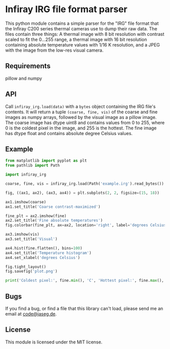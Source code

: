 # Infiray IRG file format parser

This python module contains a simple parser for the "IRG" file format that the Infiray C200 series thermal cameras use
to dump their raw data. The files contain three things: A thermal image with 8 bit resolution with contrast scaled to
fit the 0...255 range, a thermal image with 16 bit resolution containing absolute temperature values with 1/16 K
resolution, and a JPEG with the image from the low-res visual camera.

## Requirements

pillow and numpy

## API

Call `infiray_irg.load(data)` with a `bytes` object containing the IRG file's contents. It will return a tuple `(coarse,
fine, vis)` of the coarse and fine images as numpy arrays, followed by the visual image as a pillow image. The coarse
image has dtype uint8 and contains values from 0 to 255, where 0 is the coldest pixel in the image, and 255 is the
hottest. The fine image has dtype float and contains absolute degree Celsius values.

## Example

```python
from matplotlib import pyplot as plt
from pathlib import Path

import infiray_irg

coarse, fine, vis = infiray_irg.load(Path('example.irg').read_bytes())

fig, ((ax1, ax2), (ax3, ax4)) = plt.subplots(2, 2, figsize=(15, 18))

ax1.imshow(coarse)
ax1.set_title('Coarse contrast-maximized')

fine_plt = ax2.imshow(fine)
ax2.set_title('Fine absolute temperatures')
fig.colorbar(fine_plt, ax=ax2, location='right', label='degrees Celsius')

ax3.imshow(vis)
ax3.set_title('Visual')

ax4.hist(fine.flatten(), bins=100)
ax4.set_title('Temperature histogram')
ax4.set_xlabel('degrees Celsius')

fig.tight_layout()
fig.savefig('plot.png')

print('Coldest pixel:', fine.min(), 'C', 'Hottest pixel:', fine.max(), 'C')
```

## Bugs

If you find a bug, or find a file that this library can't load, please send me an email at <code@jaseg.de>.

## License

This module is licensed under the MIT license.

